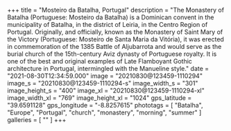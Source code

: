 +++
title = "Mosteiro da Batalha, Portugal"
description = "The Monastery of Batalha (Portuguese: Mosteiro da Batalha) is a Dominican convent in the municipality of Batalha, in the district of Leiria, in the Centro Region of Portugal. Originally, and officially, known as the Monastery of Saint Mary of the Victory (Portuguese: Mosteiro de Santa Maria da Vitória), it was erected in commemoration of the 1385 Battle of Aljubarrota and would serve as the burial church of the 15th-century Aviz dynasty of Portuguese royalty. It is one of the best and original examples of Late Flamboyant Gothic architecture in Portugal, intermingled with the Manueline style."
date = "2021-08-30T12:34:59.000"
image = "20210830@123459-1110294"
image_s = "20210830@123459-1110294-s"
image_width_s = "301"
image_height_s = "400"
image_xl = "20210830@123459-1110294-xl"
image_width_xl = "769"
image_height_xl = "1024"
gps_latitude = "39.6591128"
gps_longitude = "-8.8257615"
phototags = [ "Batalha", "Europe", "Portugal", "church", "monastery", "morning", "summer" ]
galleries = [ "" ]
+++
